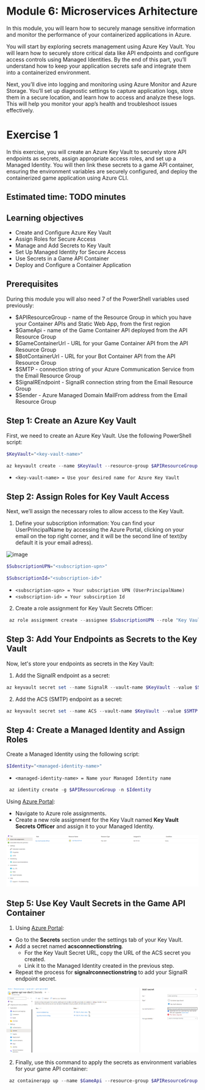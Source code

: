 # Module 6: Microservices Arhitecture
In this module, you will learn how to securely manage sensitive information and monitor the performance of your containerized applications in Azure.

You will start by exploring secrets management using Azure Key Vault. You will learn how to securely store critical data like API endpoints and configure access controls using Managed Identities. By the end of this part, you’ll understand how to keep your application secrets safe and integrate them into a containerized environment.

Next, you’ll dive into logging and monitoring using Azure Monitor and Azure Storage. You’ll set up diagnostic settings to capture application logs, store them in a secure location, and learn how to access and analyze these logs. This will help you monitor your app’s health and troubleshoot issues effectively.

# Exercise 1
In this exercise, you will create an Azure Key Vault to securely store API endpoints as secrets, assign appropriate access roles, and set up a Managed Identity. You will then link these secrets to a game API container, ensuring the environment variables are securely configured, and deploy the containerized game application using Azure CLI.

## Estimated time: TODO minutes

## Learning objectives
   - Create and Configure Azure Key Vault
   - Assign Roles for Secure Access
   - Manage and Add Secrets to Key Vault
   - Set Up Managed Identity for Secure Access
   - Use Secrets in a Game API Container
   - Deploy and Configure a Container Application

## Prerequisites
During this module you will also need 7 of the PowerShell variables used previously:
   - $APIResourceGroup - name of the Resource Group in which you have your Container APIs and Static Web App, from the first region
   - $GameApi - name of the Game Container API deployed from the API Resource Group
   - $GameContainerUrl -  URL for your Game Container API from the API Resource Group
   - $BotContainerUrl - URL for your Bot Container API from the API Resource Group
   - $SMTP - connection string of your Azure Communication Service from the Email Resource Group
   - $SignalREndpoint - SignalR connection string from the Email Resource Group
   - $Sender - Azure Managed Domain MailFrom address from the Email Resource Group

## Step 1: Create an Azure Key Vault
First, we need to create an Azure Key Vault. Use the following PowerShell script:

```powershell
$KeyVault="<key-vault-name>"
```
```powershell
az keyvault create --name $KeyVault --resource-group $APIResourceGroup
```
- `<key-vault-name> = Use your desired name for Azure Key Vault`

## Step 2: Assign Roles for Key Vault Access
Next, we’ll assign the necessary roles to allow access to the Key Vault.

1. Define your subscription information:
You can find your UserPrincipalName by accessing the Azure Portal, clicking on your email on the top right corner, and it will be the second line of text(by default it is your email adress).

![image](https://github.com/user-attachments/assets/619dbbf6-f1d4-4f0d-99e5-23188a6ec941)
```powershell
$SubscriptionUPN="<subscription-upn>"
```

```powershell
$SubscriptionId="<subscription-id>"
```
- `<subscription-upn> = Your subscription UPN (UserPrincipalName)`
- `<subscription-id> = Your subscirption Id`

2. Create a role assignment for Key Vault Secrets Officer:
```powershell
 az role assignment create --assignee $SubscriptionUPN --role "Key Vault Secrets Officer" --scope "/subscriptions/$SubscriptionId/resourceGroups/$APIResourceGroup/providers/Microsoft.KeyVault/vaults/$KeyVault"
```

## Step 3: Add Your Endpoints as Secrets to the Key Vault
Now, let's store your endpoints as secrets in the Key Vault:
1. Add the SignalR endpoint as a secret:
```powershell
az keyvault secret set --name SignalR --vault-name $KeyVault --value $SignalREndpoint
```
2. Add the ACS (SMTP) endpoint as a secret:
```powershell
az keyvault secret set --name ACS --vault-name $KeyVault --value $SMTP
```

## Step 4: Create a Managed Identity and Assign Roles

Create a Managed Identity using the following script:

```powershell
$Identity="<managed-identity-name>"
```

- `<managed-identity-name> = Name your Managed Identity name`

```powershell
 az identity create -g $APIResourceGroup -n $Identity
```

Using [Azure Portal](https://portal.azure.com/):
- Navigate to Azure role assignments.
- Create a new role assignment for the Key Vault named **Key Vault Secrets Officer** and assign it to your Managed Identity.

![](../module-6-microservices-architecture/images/image1.png)

## Step 5: Use Key Vault Secrets in the Game API Container

1. Using [Azure Portal](https://portal.azure.com/):
- Go to the **Secrets** section under the settings tab of your Key Vault.
- Add a secret named **acsconnectionstring**.
    - For the Key Vault Secret URL, copy the URL of the ACS secret you created.
    - Link it to the Managed Identity created in the previous step.
- Repeat the process for **signalrconnectionstring** to add your SignalR endpoint secret.


![](../module-6-microservices-architecture/images/image2.png)

2. Finally, use this command to apply the secrets as environment variables for your game API container:

```powershell
 az containerapp up --name $GameApi --resource-group $APIResourceGroup --image casianbara/gameapi-rockpaperscissors:module2-signalr --env-vars GAME_API_SIGNALR="secretref:signalrconnectionstring" GAME_API_BOTAPI=$BotContainerUrl GAME_API_HOST=$GameContainerUrl GAME_API_SMTPSERVER="secretref:acsconnectionstring" GAME_API_SMTP_SENDER=$Sender
```

